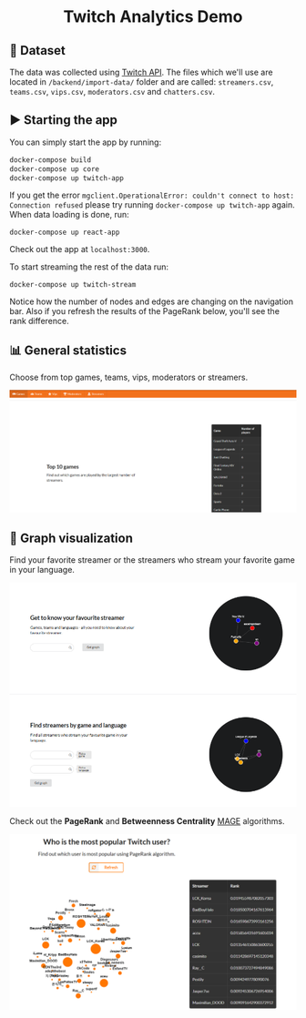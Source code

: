 <h1 align="center">
  Twitch Analytics Demo
</h1>

## :open_file_folder: Dataset
The data was collected using [Twitch API](https://dev.twitch.tv/docs/api/). The files which we'll use are located in `/backend/import-data/` folder and are called: `streamers.csv`, `teams.csv`, `vips.csv`, `moderators.csv` and `chatters.csv`.

## :arrow_forward: Starting the app

You can simply start the app by running:

```
docker-compose build
docker-compose up core
docker-compose up twitch-app
```

If you get the error `mgclient.OperationalError: couldn't connect to host: Connection refused` please try running `docker-compose up twitch-app` again.
When data loading is done, run:

```
docker-compose up react-app
```

Check out the app at `localhost:3000`.

To start streaming the rest of the data run:

```
docker-compose up twitch-stream
```

Notice how the number of nodes and edges are changing on the navigation bar. Also if you refresh the results of the PageRank below, you'll see the rank difference.

## :bar_chart: General statistics

Choose from top games, teams, vips, moderators or streamers.

![](/images/app_2.png)

## :eyes: Graph visualization

Find your favorite streamer or the streamers who stream your favorite game in your language.

![](/images/app_3.png)

Check out the **PageRank** and **Betweenness Centrality** [MAGE](https://memgraph.com/docs/mage) algorithms.

![](/images/app_4.png)

